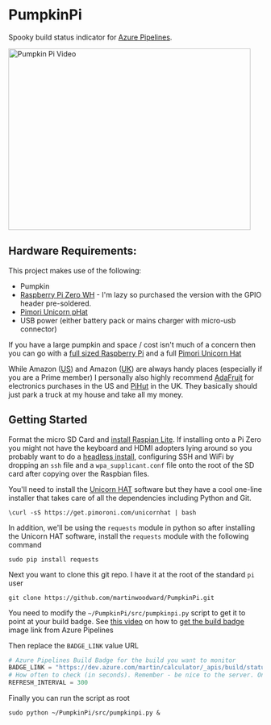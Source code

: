 # PumpkinPi
Spooky build status indicator for [Azure Pipelines](https://azure.com/pipelines).

<a href="http://www.youtube.com/watch?feature=player_embedded&v=13g5_tRSuZg
" target="_blank"><img src="http://img.youtube.com/vi/13g5_tRSuZg/0.jpg" 
alt="Pumpkin Pi Video" width="480" height="360" border="0" /></a>

## Hardware Requirements:
This project makes use of the following:
 - Pumpkin
 - [Raspberry Pi Zero WH](https://www.adafruit.com/product/3708) - I'm lazy so purchased the version with the GPIO header pre-soldered.
 - [Pimori Unicorn pHat](https://www.adafruit.com/product/3181)
 - USB power (either battery pack or mains charger with micro-usb connector)

If you have a large pumpkin and space / cost isn't much of a concern then you can go with a [full sized Raspberry Pi](https://amzn.to/2q2TPyJ) and a full [Pimori Unicorn Hat](https://amzn.to/2CSVhfj)

While Amazon ([US](https://amzn.to/2CUGild)) and Amazon ([UK](https://amzn.to/2PbHDtz)) are always handy places (especially if you are a Prime member) I personally also highly recommend [AdaFruit](https://www.adafruit.com/) for electronics purchases in the US and [PiHut](https://thepihut.com/) in the UK. They basically should just park a truck at my house and take all my money.

## Getting Started

Format the micro SD Card and [install Raspian Lite](https://www.raspberrypi.org/downloads/raspbian/). If installing onto a Pi Zero you might not have the keyboard and HDMI adopters lying around so you probably want to do a [headless install](https://www.raspberrypi-spy.co.uk/2017/04/manually-setting-up-pi-wifi-using-wpa_supplicant-conf/), configuring SSH and WiFi by dropping an `ssh` file and a `wpa_supplicant.conf` file onto the root of the SD card after copying over the Raspbian files.

You'll need to install the [Unicorn HAT](https://github.com/pimoroni/unicorn-hat) software but they have a cool one-line installer that takes care of all the dependencies including Python and Git.

``\curl -sS https://get.pimoroni.com/unicornhat | bash``

In addition, we'll be using the ``requests`` module in python so after installing the Unicorn HAT software, install the ``requests`` module with the following command

``sudo pip install requests``

Next you want to clone this git repo. I have it at the root of the standard ``pi`` user

``git clone https://github.com/martinwoodward/PumpkinPi.git``

You need to modify the ``~/PumpkinPi/src/pumpkinpi.py`` script to get it to point at your build badge. See [this video](https://youtu.be/13g5_tRSuZg?t=549) on how to [get the build badge](https://youtu.be/13g5_tRSuZg?t=549) image link from Azure Pipelines

Then replace the ``BADGE_LINK`` value URL

```python
# Azure Pipelines Build Badge for the build you want to monitor
BADGE_LINK = "https://dev.azure.com/martin/calculator/_apis/build/status/martinwoodward.calculator"
# How often to check (in seconds). Remember - be nice to the server. Once every 5 minutes is plenty.
REFRESH_INTERVAL = 300
```

Finally you can run the script as root

```
sudo python ~/PumpkinPi/src/pumpkinpi.py &
```




